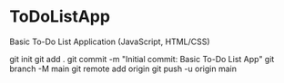 # ToDoListApp
Basic To-Do List Application (JavaScript, HTML/CSS)

git init
git add .
git commit -m "Initial commit: Basic To-Do List App"
git branch -M main
git remote add origin <your-github-repo-url>
git push -u origin main
